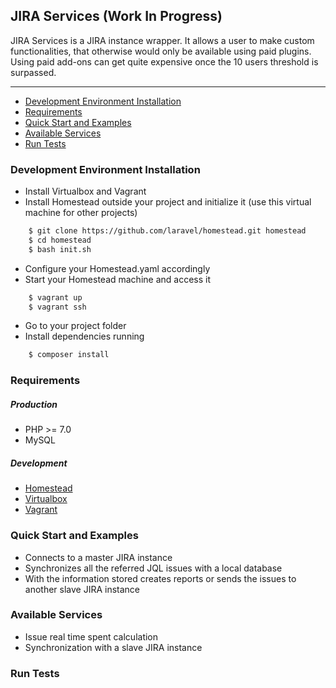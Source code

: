 ## JIRA Services (Work In Progress)
JIRA Services is a JIRA instance wrapper. It allows a user
to make custom functionalities, that otherwise would only
be available using paid plugins. Using paid add-ons can get quite expensive
once the 10 users threshold is surpassed.

---

- [Development Environment Installation](#development-environment-installation)
- [Requirements](#requirements)
- [Quick Start and Examples](#quick-start-and-examples)
- [Available Services](#available-services)
- [Run Tests](#run-tests)

### Development Environment Installation
- Install Virtualbox and Vagrant
- Install Homestead outside your project and initialize it (use this virtual 
machine for other projects)
``` sh
    $ git clone https://github.com/laravel/homestead.git homestead
    $ cd homestead
    $ bash init.sh
```
- Configure your Homestead.yaml accordingly
- Start your Homestead machine and access it
``` sh
    $ vagrant up
    $ vagrant ssh
```
- Go to your project folder
- Install dependencies running
``` sh
    $ composer install
```

### Requirements
##### Production
- PHP >= 7.0
- MySQL
##### Development
- [Homestead](https://github.com/laravel/homestead)
- [Virtualbox](https://www.virtualbox.org/wiki/Downloads)
- [Vagrant](https://www.vagrantup.com/downloads.html)
    
### Quick Start and Examples
* Connects to a master JIRA instance
* Synchronizes all the referred JQL issues with a 
local database
* With the information stored creates reports or sends the 
issues to another slave JIRA instance

### Available Services
* Issue real time spent calculation
* Synchronization with a slave JIRA instance

### Run Tests